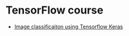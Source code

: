 # TensorFlow course

- [Image classificaiton using Tensorflow Keras]('TensorFlow/Image_classification')